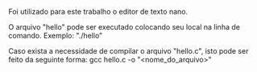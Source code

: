 Foi utilizado para este trabalho o editor de texto nano.

O arquivo "hello" pode ser executado colocando seu local na linha de comando. Exemplo: "./hello"

Caso exista  a necessidade de compilar o arquivo "hello.c", isto pode ser feito da seguinte forma:
gcc hello.c -o "<nome_do_arquivo>"
